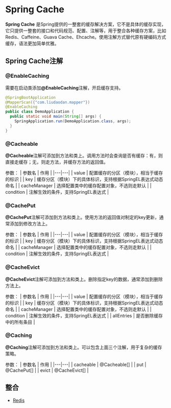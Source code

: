 # Spring Cache

**Spring Cache** 是Spring提供的一整套的缓存解决方案，它不是具体的缓存实现，它只提供一整套的接口和代码规范、配置、注解等，用于整合各种缓存方案，比如Redis、Caffeine、Guava Cache、Ehcache。使用注解方式替代原有硬编码方式缓存，语法更加简单优雅。

## Spring Cache注解

### @EnableCaching

需要在启动类添加<b>@EnableCaching</b>注解，开启缓存支持。

```java
@SpringBootApplication
@MapperScan({"com.liudaodan.mapper"})
@EnableCaching
public class DemoApplication {
  public static void main(String[] args) {
    SpringApplication.run(DemoApplication.class, args);
  }
}
```

### @Cacheable

<b>@Cacheable</b>注解可添加到方法和类上。调用方法时会查询是否有缓存：有，则直接走缓存；无，则走方法，并缓存方法的返回值。

参数：
| 参数名 | 作用 |
|---|---|
| value | 配置缓存的分区（模块），相当于缓存的标识 |
| key | 缓存分区（模块）下的具体标识，支持根据<span hl>SpringEL</span>表达式动态命名 |
| cacheManager | 选择配置类中的缓存配置对象，不选则走默认 |
| condition | 注解生效的条件，支持<span hl>SpringEL</span>表达式 |

### @CachePut

<b>@CachePut</b>注解可添加到方法和类上。使用方法的返回值对制定的key更新，通常添加到修改方法上。

参数：
| 参数名 | 作用 |
|---|---|
| value | 配置缓存的分区（模块），相当于缓存的标识 |
| key | 缓存分区（模块）下的具体标识，支持根据<span hl>SpringEL</span>表达式动态命名 |
| cacheManager | 选择配置类中的缓存配置对象，不选则走默认 |
| condition | 注解生效的条件，支持<span hl>SpringEL</span>表达式 |

### @CacheEvict

<b>@CacheEvict</b>注解可添加到方法和类上。删除指定key的数据，通常添加到删除方法上。

参数：
| 参数名 | 作用 |
|---|---|
| value | 配置缓存的分区（模块），相当于缓存的标识 |
| key | 缓存分区（模块）下的具体标识，支持根据<span hl>SpringEL</span>表达式动态命名 |
| cacheManager | 选择配置类中的缓存配置对象，不选则走默认 |
| condition | 注解生效的条件，支持<span hl>SpringEL</span>表达式 |
| allEntries | 是否删除缓存中的所有条目 |

### @Caching

<b>@Caching</b>注解可添加到方法和类上。可以包含上面三个注解，用于复杂的缓存策略。

参数：
| 参数名 | 作用 |
|---|---|
| cacheable | @Cacheable[] |
| put | @CachePut[] |
| evict | @CacheEvict[] |

## 整合

- [Redis](/backend/springboot/springCache/redis)
